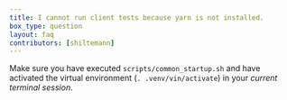 ```yaml
---
title: I cannot run client tests because yarn is not installed.
box_type: question
layout: faq
contributors: [shiltemann]
---
```


Make sure you have executed `scripts/common_startup.sh` and have activated the virtual environment (`. .venv/vin/activate`) in your *current terminal session*.


